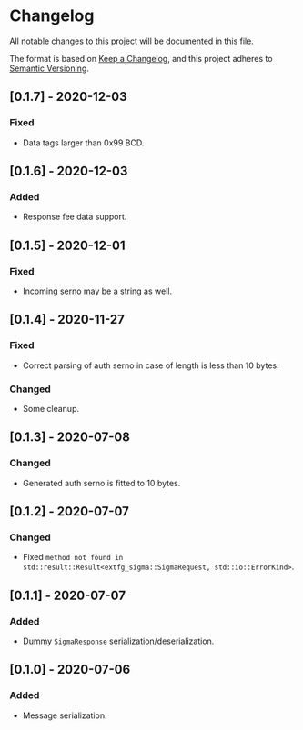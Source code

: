 # Changelog
All notable changes to this project will be documented in this file.

The format is based on [Keep a Changelog](https://keepachangelog.com/en/1.0.0/),
and this project adheres to [Semantic Versioning](https://semver.org/spec/v2.0.0.html).

## [0.1.7] - 2020-12-03
### Fixed
- Data tags larger than 0x99 BCD.

## [0.1.6] - 2020-12-03
### Added
- Response fee data support.

## [0.1.5] - 2020-12-01
### Fixed
- Incoming serno may be a string as well.

## [0.1.4] - 2020-11-27
### Fixed
- Correct parsing of auth serno in case of length is less than 10 bytes.

### Changed
- Some cleanup.

## [0.1.3] - 2020-07-08
### Changed
- Generated auth serno is fitted to 10 bytes.

## [0.1.2] - 2020-07-07
### Changed
- Fixed ``method not found in std::result::Result<extfg_sigma::SigmaRequest, std::io::ErrorKind>``.

## [0.1.1] - 2020-07-07
### Added
- Dummy ``SigmaResponse`` serialization/deserialization.

## [0.1.0] - 2020-07-06
### Added
- Message serialization.
